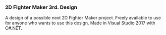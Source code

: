 ### 2D Fighter Maker 3rd. Design

A design of a possible next 2D Fighter Maker project. Freely available to use for anyone who wants to use this design. Made in Visual Studio 2017 with C#.NET.

